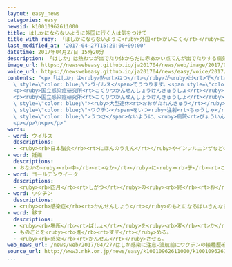 ```yaml
---
layout: easy_news
categories: easy
newsid: k10010962611000
title: はしかにならないように外国に行く人は気をつけて
title_with_ruby: 「はしかにならないように<ruby>外国<rt>がいこく</rt></ruby>に<ruby>行<rt>い</rt></ruby>く<ruby>人<rt>ひと</rt></ruby>は<ruby>気<rt>き</rt></ruby>をつけて」
last_modified_at: '2017-04-27T15:20:00+09:00'
datetime: 2017年04月27日 15時20分
description: 「はしか」は熱ねつが出でたり体からだに赤あかい点てんが出でたりする病気びょうきで、ウイルスでうつります。
image_url: https://newswebeasy.github.io/ja201704/news/web/image/2017/04/27/k10010962611000.jpg
voice_url: https://newswebeasy.github.io/ja201704/news/easy/voice/2017/04/27/k10010962611000.mp3
contents: "<p>「はしか」は<ruby>熱<rt>ねつ</rt></ruby>が<ruby>出<rt>で</rt></ruby>たり<ruby>体<rt>からだ</rt></ruby>に<ruby>赤<rt>あか</rt></ruby>い<ruby>点<rt>てん</rt></ruby>が<ruby>出<rt>で</rt></ruby>たりする<ruby>病気<rt>びょうき</rt></ruby>で、<span\
  \ style=\"color: blue;\">ウイルス</span>でうつります。<span style=\"color: blue;\"><ruby>妊娠<rt>にんしん</rt></ruby></span>している<ruby>人<rt>ひと</rt></ruby>がなると、おなかの<ruby>赤<rt>あか</rt></ruby>ちゃんが<ruby>危険<rt>きけん</rt></ruby>になる<ruby>場合<rt>ばあい</rt></ruby>があります。</p>\n\
  <p><ruby>国立感染症研究所<rt>こくりつかんせんしょうけんきゅうしょ</rt></ruby>によると、１<ruby>月<rt>がつ</rt></ruby><ruby>１日<rt>ついたち</rt></ruby>〜４<ruby>月<rt>がつ</rt></ruby>１６<ruby>日<rt>にち</rt></ruby>に<ruby>病院<rt>びょういん</rt></ruby>などではしかだとわかった<ruby>人<rt>ひと</rt></ruby>は１３９<ruby>人<rt>にん</rt></ruby>います。この<ruby>中<rt>なか</rt></ruby>の２１<ruby>人<rt>にん</rt></ruby>は<ruby>外国<rt>がいこく</rt></ruby>に<ruby>行<rt>い</rt></ruby>ったことがある<ruby>人<rt>ひと</rt></ruby>で、<ruby>特<rt>とく</rt></ruby>にアジアの<ruby>国<rt>くに</rt></ruby>が<ruby>多<rt>おお</rt></ruby>いです。</p>\n\
  <p><ruby>国立感染症研究所<rt>こくりつかんせんしょうけんきゅうしょ</rt></ruby>は、これから<ruby>始<rt>はじ</rt></ruby>まる<span\
  \ style=\"color: blue;\"><ruby>大型連休<rt>おおがたれんきゅう</rt></ruby></span>で<ruby>特<rt>とく</rt></ruby>にアジアに<ruby>行<rt>い</rt></ruby>く<ruby>人<rt>ひと</rt></ruby>は、はしかにならないように<ruby>気<rt>き</rt></ruby>をつけてほしいと<ruby>言<rt>い</rt></ruby>っています。<ruby>外国<rt>がいこく</rt></ruby>に<ruby>行<rt>い</rt></ruby>く<ruby>前<rt>まえ</rt></ruby>に、<ruby>自分<rt>じぶん</rt></ruby>がはしかの<span\
  \ style=\"color: blue;\">ワクチン</span>をいつ<ruby>注射<rt>ちゅうしゃ</rt></ruby>したか<ruby>調<rt>しら</rt></ruby>べるように<ruby>言<rt>い</rt></ruby>っています。<ruby>日本<rt>にっぽん</rt></ruby>に<ruby>帰<rt>かえ</rt></ruby>ってきて<ruby>熱<rt>ねつ</rt></ruby>が<ruby>出<rt>で</rt></ruby>たり<ruby>体<rt>からだ</rt></ruby>に<ruby>赤<rt>あか</rt></ruby>い<ruby>点<rt>てん</rt></ruby>が<ruby>出<rt>で</rt></ruby>たりしたら、<ruby>病院<rt>びょういん</rt></ruby>に<ruby>行<rt>い</rt></ruby>くように<ruby>言<rt>い</rt></ruby>っています。ほかの<ruby>人<rt>ひと</rt></ruby>に<span\
  \ style=\"color: blue;\">うつさ</span>ないように、<ruby>病院<rt>びょういん</rt></ruby>に<ruby>行<rt>い</rt></ruby>く<ruby>前<rt>まえ</rt></ruby>にまず<ruby>電話<rt>でんわ</rt></ruby>で<ruby>説明<rt>せつめい</rt></ruby>をして、<ruby>電車<rt>でんしゃ</rt></ruby>やバスなどを<ruby>使<rt>つか</rt></ruby>わないで<ruby>行<rt>い</rt></ruby>ってほしいと<ruby>言<rt>い</rt></ruby>っています。</p>\n\
  <p></p>\n<p></p>"
words:
- word: ウイルス
  descriptions:
  - <ruby><rb>日本脳炎</rb><rt>にほんのうえん</rt></ruby>やインフルエンザなどの<ruby><rb>病気</rb><rt>びょうき</rt></ruby>を<ruby><rb>起</rb><rt>お</rt></ruby>こす、ふつうの<ruby><rb>顕微鏡</rb><rt>けんびきょう</rt></ruby>では<ruby><rb>見</rb><rt>み</rt></ruby>えないような、<ruby><rb>非常</rb><rt>ひじょう</rt></ruby>に<ruby><rb>小</rb><rt>ちい</rt></ruby>さな<ruby><rb>生物</rb><rt>せいぶつ</rt></ruby>。ビールス。
- word: 妊娠
  descriptions:
  - おなかの<ruby><rb>中</rb><rt>なか</rt></ruby>に<ruby><rb>子</rb><rt>こ</rt></ruby>どもを<ruby><rb>宿</rb><rt>やど</rt></ruby>すこと。みごもること。
- word: ゴールデンウイーク
  descriptions:
  - <ruby><rb>四月</rb><rt>しがつ</rt></ruby>の<ruby><rb>終</rb><rt>お</rt></ruby>わりから<ruby><rb>五月</rb><rt>ごがつ</rt></ruby>のはじめにかけての、<ruby><rb>休日</rb><rt>きゅうじつ</rt></ruby>の<ruby><rb>多</rb><rt>おお</rt></ruby>い<ruby><rb>一週間</rb><rt>いっしゅうかん</rt></ruby>。<ruby><rb>大型連休</rb><rt>おおがたれんきゅう</rt></ruby>。
- word: ワクチン
  descriptions:
  - <ruby><rb>感染症</rb><rt>かんせんしょう</rt></ruby>のもとになるばいきんなどから<ruby><rb>作</rb><rt>つく</rt></ruby>った<ruby><rb>薬</rb><rt>くすり</rt></ruby>。これを<ruby><rb>接種</rb><rt>せっしゅ</rt></ruby>して、その<ruby><rb>感染症</rb><rt>かんせんしょう</rt></ruby>にかからないようにする。
- word: 移す
  descriptions:
  - <ruby><rb>場所</rb><rt>ばしょ</rt></ruby>を<ruby><rb>変</rb><rt>か</rt></ruby>える。
  - ものごとを<ruby><rb>進</rb><rt>すす</rt></ruby>める。
  - <ruby><rb>感染</rb><rt>かんせん</rt></ruby>させる。
web_news_url: /news/web/2017/04/27/はしか感染に注意-渡航前にワクチンの接種歴確認を/
source_url: http://www3.nhk.or.jp/news/easy/k10010962611000/k10010962611000.html
...
```


